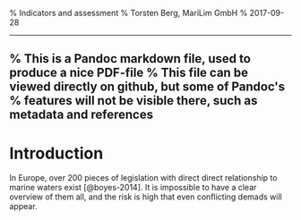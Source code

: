 % Indicators and assessment
% Torsten Berg, MariLim GmbH
% 2017-09-28

---
% This is a Pandoc markdown file, used to produce a nice PDF-file
% This file can be viewed directly on github, but some of Pandoc's
% features will not be visible there, such as metadata and references
---

# Introduction

In Europe, over 200 pieces of legislation with direct direct relationship to marine waters exist [@boyes-2014]. It is impossible to have a clear overview of them all, and the risk is high that even conflicting demads will appear.
